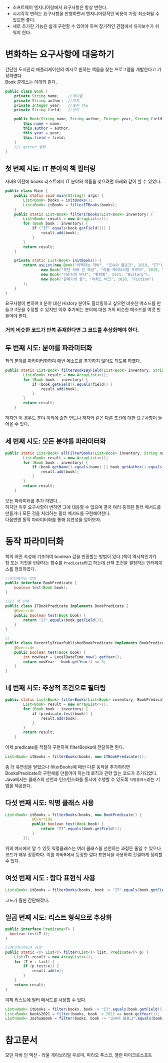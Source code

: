 - 소프트웨어 엔지니어링에서 요구사항은 항상 변한다.  
- 시시각각 변하는 요구사항을 반영하면서 엔지니어링적인 비용이 가장 최소화될 수 있으면 좋다.
- 새로 추가한 기능은 쉽게 구현할 수 있어야 하며 장기적인 관점에서 유지보수가 쉬워야 한다.

# 변화하는 요구사항에 대응하기
간단한 도서관리 애플리케이션의 예시로 원하는 책들을 찾는 프로그램을 개발한다고 가정하였다.  
Book 클래스는 아래와 같다.  
```java
public class Book {
    private String name;    //책이름
    private String author;  //저자
    private Integer year;   //출판 연도
    private String field;   //분야

    public Book(String name, String author, Integer year, String field) {
        this.name = name;
        this.author = author;
        this.year = year;
        this.field = field;
    }
    /// getter 생략
}
```
## 첫 번째 시도: IT 분야의 책 필터링
자바8 이전에 books 리스트에서 IT 분야의 책들을 찾으려면 아래와 같이 할 수 있었다.
```java
public class Main {
    public static void main(String[] args) {
        List<Book> books = initBooks();
        List<Book> itBooks = filterITBooks(books);
    }
    public static List<Book> filterITBooks(List<Book> inventory) {
        List<Book> result = new ArrayList<>();
        for (Book book : inventory) {
            if ("IT".equals(book.getField())) {
                result.add(book);
            }
        }
        return result;
    }

    private static List<Book> initBooks() {
        return asList(new Book("이펙티브 자바", "조슈아 블로크", 2018, "IT"),
                new Book("모던 자바 인 액션", "라울-게이브리얼 우르마", 2019, "IT"),
                new Book("이순신의 바다", "황현필", 2021, "History"),
                new Book("갈매기의 꿈", "리처드 바크", 2020, "Fiction")
        );
    }
}
```

요구사항이 변하여 it 분야 대신 History 분야도 필터링하고 싶으면 비슷한 메소드를 만들고 if문을 수정할 수 있지만 이후 추가되는 분야에 대한 거의 비슷한 메소드를 여럿 만들어야 한다.

### 거의 비슷한 코드가 반복 존재한다면 그 코드를 추상화해야 한다.

## 두 번째 시도: 분야를 파라미터화
책의 분야를 파라미터화하여 매번 메소드를 추가하지 않아도 되도록 하였다.
```java
public static List<Book> filterBooksByField(List<Book> inventory, String field) {
        List<Book> result = new ArrayList<>();
        for (Book book : inventory) {
            if (book.getField().equals(field)) {
                result.add(book);
            }
        }
        return result;
    }
```
하지만 이 경우도 분야 이외에 출판 연도나 저자와 같은 다른 조건에 대한 요구사항이 들어올 수 있다.

## 세 번째 시도: 모든 분야를 파라미터화

```java
public static List<Book> allFilterBooks(List<Book> inventory, String name, String author, int year, String field) {
        List<Book> result = new ArrayList<>();
        for (Book book : inventory) {
            if (book.getName().equals(name) || book.getAuthor().equals(author) || book.getYear() == year || book.getField().equals(field)) {
                result.add(book);
            }
        }
        return result;
    }
```
모든 파라미터를 추가 하였다...  
하지만 이후 요구사항이 변하면 그에 대응할 수 없으며 결국 여러 중복된 필터 메서드를 만들거나 모든 것을 처리하는 필터 메서드를 구현해야한다.  
다음번엔 동작 파라미터화를 통해 유연성을 얻어보자.

# 동작 파라미터화
책의 어떤 속성에 기초하여 boolean 값을 반환할는 방법이 있다.(책이 역사책인가?)  
참 또는 거짓을 반환하는 함수를 `Predicate`라고 하는데 선택 조건을 결정하는 인터페이스를 정의하였다.

```java
//인터페이스 정의
public interface BookPredicate {
    boolean test(Book book);
}

//IT 책 선택
public class ITBookPredicate implements BookPredicate {
    @Override
    public boolean test(Book book) {
        return "IT".equals(book.getField());
    }
}

//
public class Recently3YearPublishedBookPredicate implements BookPredicate {
    @Override
    public boolean test(Book book) {
        int nowYear = LocalDateTime.now().getYear();
        return nowYear - book.getYear() <= 3;
    }
}
```

## 네 번째 시도: 추상적 조건으로 필터링
```java
public static List<Book> filterBooks(List<Book> inventory, BookPredicate predicate) {
        List<Book> result = new ArrayList<>();
        for (Book book : inventory) {
            if (predicate.test(book)) {
                result.add(book);
            }
        }
        return result;
    }

```
이제 predicate를 적절히 구현하여 filterBooks에 전달하면 된다.

```java
List<Book> itBooks = filterBooks(books, new ITBookPredicate());
```
좀 더 유연성을 얻었으나 filterBooks에 매번 다른 동작을 추가하려면 BooksPredicate의 구현체를 만들어야 하는데 로직과 관련 없는 코드가 추가되었다.  
Java에서는 클래스의 선언과 인스턴스화를 동시에 수행할 수 있도록 `익명클래스`라는 기법을 제공한다. 

## 다섯 번째 시도: 익명 클래스 사용
```java
List<Book> itBooks = filterBooks(books, new BookPredicate() {
            @Override
            public boolean test(Book book) {
                return "IT".equals(book.getField());
            }
        });
```
위의 예시에서 알 수 있듯 익명클래스는 여러 클래스를 선언하는 과정은 줄일 수 있으나 코드가 매우 장황하다. 이를 자바8에서 등장한 람다 표현식을 사용하여 간결하게 정리할 수 있다.

## 여섯 번째 시도 : 람다 표현식 사용

```java
List<Book> itBooks = filterBooks(books, book -> "IT".equals(book.getField()));
```
코드가 훨씬 간단해졌다.

## 일곱 번째 시도: 리스트 형식으로 추상화
```java
public interface Predicate<T> {
  boolean test(T t);
}

//형식파라미터T 등장
public static <T> List<T> filter(List<T> list, Predicate<T> p) {
    List<T> result = new ArrayList<>();
    for (T e : list) {
        if (p.test(e)) {
            result.add(e);
        }
    }
    return result;
}
```
이제 리스트에 필터 메서드를 사용할 수 있다.
```java
List<Book> itBooks = filter(books, book -> "IT".equals(book.getField()));
List<Book> books2021 = filter(books, book -> 2021 == book.getYear());
List<Book> JoshuaBook = filter(books, book -> "조슈아 블로크".equals(book.getAuthor()));
```

# 참고문서

모던 자바 인 액션 - 라울 게이브리얼 우르마, 마리오 푸스코, 앨런 마이크로소포트